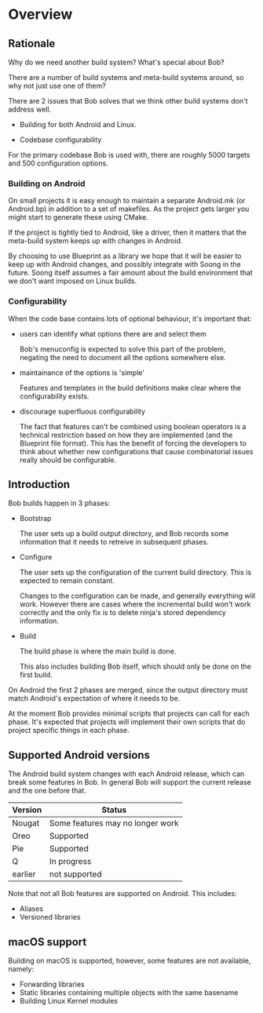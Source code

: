 Overview
========

## Rationale

Why do we need another build system? What's special about Bob?

There are a number of build systems and meta-build systems around, so
why not just use one of them?

There are 2 issues that Bob solves that we think other build systems
don't address well.

* Building for both Android and Linux.

* Codebase configurability

For the primary codebase Bob is used with, there are roughly 5000
targets and 500 configuration options.

### Building on Android

On small projects it is easy enough to maintain a separate Android.mk
(or Android.bp) in addition to a set of makefiles. As the project gets
larger you might start to generate these using CMake.

If the project is tightly tied to Android, like a driver, then it
matters that the meta-build system keeps up with changes in Android.

By choosing to use Blueprint as a library we hope that it will be
easier to keep up with Android changes, and possibly integrate with
Soong in the future. Soong itself assumes a fair amount about the
build environment that we don't want imposed on Linux builds.

### Configurability

When the code base contains lots of optional behaviour, it's important that:

* users can identify what options there are and select them

  Bob's menuconfig is expected to solve this part of the problem,
  negating the need to document all the options somewhere else.

* maintainance of the options is 'simple'

  Features and templates in the build definitions make clear where the
  configurability exists.

* discourage superfluous configurability

  The fact that features can't be combined using boolean operators is
  a technical restriction based on how they are implemented (and the
  Blueprint file format). This has the benefit of forcing the
  developers to think about whether new configurations that cause
  combinatorial issues really should be configurable.

## Introduction

Bob builds happen in 3 phases:

* Bootstrap

  The user sets up a build output directory, and Bob records some
  information that it needs to retreive in subsequent phases.

* Configure

  The user sets up the configuration of the current build
  directory. This is expected to remain constant.

  Changes to the configuration can be made, and generally everything
  will work. However there are cases where the incremental build won't
  work correctly and the only fix is to delete ninja's stored
  dependency information.

* Build

  The build phase is where the main build is done.

  This also includes building Bob itself, which should only be done on
  the first build.

On Android the first 2 phases are merged, since the output directory
must match Android's expectation of where it needs to be.

At the moment Bob provides minimal scripts that projects can call for
each phase. It's expected that projects will implement their own
scripts that do project specific things in each phase.

## Supported Android versions

The Android build system changes with each Android release, which can
break some features in Bob. In general Bob will support the current
release and the one before that.

| Version | Status |
|---|---|
| Nougat | Some features may no longer work |
| Oreo | Supported |
| Pie | Supported |
| Q | In progress |
| earlier | not supported |

Note that not all Bob features are supported on Android. This includes:

* Aliases
* Versioned libraries

## macOS support

Building on macOS is supported, however, some features are not available,
namely:

* Forwarding libraries
* Static libraries containing multiple objects with the same basename
* Building Linux Kernel modules
